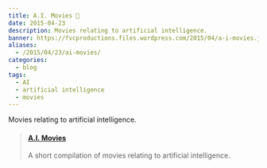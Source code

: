 ```yaml
---
title: A.I. Movies 🎥
date: 2015-04-23
description: Movies relating to artificial intelligence.
banner: https://fvcproductions.files.wordpress.com/2015/04/a-i-movies.jpeg
aliases:
  - /2015/04/23/ai-movies/
categories:
  - blog
tags:
  - AI
  - artificial intelligence
  - movies
---
```


Movies relating to artificial intelligence.

<blockquote class="embedly-card"><h4><a href="https://speakerdeck.com/fvcproductions/a-dot-i-movies">A.I. Movies</a></h4><p>A short compilation of movies relating to artificial intelligence.</p></blockquote>
<script async src="//cdn.embedly.com/widgets/platform.js" charset="UTF-8"></script>
